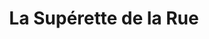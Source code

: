 ---
title: "La Supérette de la Rue"
url: /la-madeleine/la-superette-de-la-rue/
shop: Lebensmittel
---